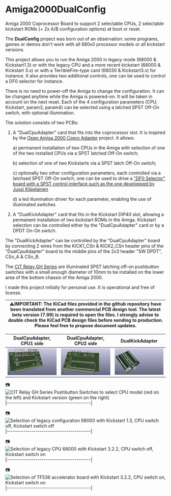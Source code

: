 # Amiga2000DualConfig
Amiga 2000 Coprocessor Board to support 2 selectable CPUs, 2 selectable kickstart ROMs (+ 2x A/B configuration options) at boot or reset.

The **DualConfig** project was born out of an observation: some programs, games or demos don't work with all 680x0 processor models or all kickstart versions.

This project allows you to run the Amiga 2000 in legacy mode (68000 & Kickstart1.3) or with the legacy CPU and a more recent kickstart (68000 & Kickstart 3.x) or with a TerribleFire-type card (68030 & Kickstart3.x) for instance. It also provides two additional controls, one can be used to control a DF0 selector for instance. 

There is no need to power-off the Amiga to change the configuration. It can be changed anytime while the Amiga is powered-on. It will be taken in account on the next reset. Each of the 4 configuration parameters (CPU, Kickstart, param3, param4) can be selected using a latched SPST Off-On switch, with optional illumination.

The solution consists of two PCBs:

1. A "DualCpuAdapter" card that fits into the coprocessor slot. It is inspired by the [Open Amiga 2000 Copro Adapter](https://github.com/SukkoPera/OpenAmiga2000CoproAdapter) project. It allows:

   a) permanent installation of two CPUs in the Amiga with selection of one of the two installed CPUs via a SPST latched Off-On switch;

   b) selection of one of two Kickstarts via a SPST latch Off-On switch;

   c) optionally two other configuration parameters, each controlled via a latchsed SPST Off-On switch, one can be used to drive a ["DF0 Selector" board with a SPST control interface such as the one developped by Jussi Kilpelainen](https://jussikilpelainen.kapsi.fi/wordpress/?p=256)

   d) a led illumination driver for each parameter, enabling the use of illuminated switches 

2. A "DualKickAdapter" card that fits in the Kickstart DIP40 slot, allowing a permanent installation of two kickstart ROMs in the Amiga. Kickstart selection can be controlled either by the "DualCpuAdapter" card or by a DPDT On-On switch. 

The "DualKickAdapter" can be controlled by the "DualCpuAdapter" board by connecting 2 wires from the KICK1_CSn & KICK2_CSn header pins of the "DualCpuAdapter" board to the middle pins of the 2x3 header "SW DPDT", CSn_A & CSn_B.

The [CIT Relay GH Series](http://citrelay.com/view_switch.php?series=GH) are illuminated SPST latching off-on pushbutton switches with a small enough diameter of 10mm to be installed on the lower area of the bottom chassis of the Amiga 2000.

I made this project initially for personal use. It is operational and free of license. 


|:warning:**IMPORTANT: The KiCad files provided in the github repository have been translated from another commercial PCB design tool. The latest beta version (7.99) is required to open the files. I strongly advise to double check the KiCad PCB design files before sending to production. Please feel free to propose document updates.** |
|-----------------------------------------|

DualCpuAdapter, CPU1 side  | DualCpuAdapter, CPU2 side | DualKickAdapter
:-------------------------:|:-------------------------:|:-------------------------:
| ![](https://github.com/mutedsounds/Amiga2000DualConfig/blob/main/Photos/DualCpuAdapter_SideCPU1.png) | ![](https://github.com/mutedsounds/Amiga2000DualConfig/blob/main/Photos/DualCpuAdapter_SideCPU2.png) | ![](https://github.com/mutedsounds/Amiga2000DualConfig/blob/main/Photos/DualKickAdapter.png) |

:camera:![CIT Relay GH Series Pushbutton Switches to select CPU model (red on the left) and Kickstart version (green on the right)](https://github.com/users/mutedsounds/projects/1/assets/135176179/4c770e0a-ff8a-44ca-834e-0b1e27449c4a)
|-----------------------------------------|

:camera:![Selection of legacy configuration 68000 with Kickstart 1.3, CPU switch off, Kickstart switch off](https://github.com/users/mutedsounds/projects/1/assets/135176179/7f285a54-d631-4581-9c03-284ca2d2d242)
|-----------------------------------------|

:camera:![Selection of legacy CPU 68000 with Kickstart 3.2.2, CPU switch off, Kickstart switch on](https://github.com/users/mutedsounds/projects/1/assets/135176179/2aaed360-2e29-441e-9bbe-69dbc4d2bf91)
|-----------------------------------------|

:camera:![Selection of TF536 accelerator board with Kickstart 3.2.2, CPU switch on, Kickstart switch on](https://github.com/users/mutedsounds/projects/1/assets/135176179/309dac52-2971-43a3-9c62-463e57b7b171)
|-----------------------------------------|
